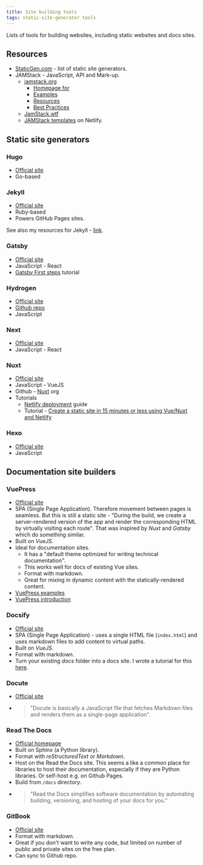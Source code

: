 ```yaml
---
title: Site building tools
tags: static-site-generator tools
---
```


Lists of tools for building websites, including static websites and docs sites.

<!-- This data could be refactored to exist in YAML data file or CSV and then call an includes file to build it up.
     A similar approach could work elsewhere on the site too. -->


## Resources

- [StaticGen.com](https://www.staticgen.com/) - list of static site generators.
- JAMStack - JavaScript, API and Mark-up.
     - [jamstack.org](https://jamstack.org)
          - [Homepage for ](https://jamstack.org/)
          - [Examples](https://jamstack.org/examples/)
          - [Resources](https://jamstack.org/resources/)
          - [Best Practices](https://jamstack.org/best-practices/)
     - [JamStack.wtf](https://jamstack.wtf/)
     - [JAMStack templates](https://templates.netlify.com/) on Netlify.


## Static site generators

### Hugo

- [Official site](https://gohugo.io/)
- Go-based

### Jekyll

- [Official site](https://jekyllrb.com/)
- Ruby-based
- Powers GitHub Pages sites.

See also my resources for Jekyll - [link](https://github.com/MichaelCurrin/static-sites-generator-resources/tree/master/Jekyll).

### Gatsby

- [Official site](https://www.gatsbyjs.org/)
- JavaScript - React 
- [Gatsby First steps](https://alligator.io/gatsbyjs/gatsby-first-steps/) tutorial

### Hydrogen

- [Official site](https://hydrogenjs.org/)
- [Github repo](https://github.com/ShailenNaidoo/hydrogen)
- JavaScript

### Next

- [Official site](https://nextjs.org/)
- JavaScript - React

### Nuxt

- [Official site](https://nuxtjs.org/)
- JavaScript - VueJS
- Github - [Nuxt](https://github.com/nuxt) org
- Tutorials
     - [Netlify deployment](https://nuxtjs.org/faq/netlify-deployment/) guide
     - Tutorial - [Create a static site in 15 minutes or less using Vue/Nuxt and Netlify](https://codeburst.io/create-a-static-site-in-15-minutes-or-less-using-vue-js-e4e2a9945ee6)

### Hexo

- [Official site](https://hexo.io/)
- JavaScript


## Documentation site builders

### VuePress

- [Official site](https://vuepress.vuejs.org/)
- SPA (Single Page Application). Therefore movement between pages is seamless. But this is still a static site - "During the build, we create a server-rendered version of the app and render the corresponding HTML by virtually visiting each route". That was inspired by _Nuxt_ and _Gatsby_ which do something similar.
- Built on _VueJS_.
- Ideal for documentation sites.
    - It has a "default theme optimized for writing technical documentation".
    - This works well for docs of existing Vue sites.
    - Format with markdown.
    - Great for mixing in dynamic content with the statically-rendered content.
- [VuePress examples](https://vuepress-examples.netlify.com/)
- [VuePress introduction](https://alligator.io/vuejs/vuepress-introduction/)

### Docsify

- [Official site](https://docsify.js.org/)
- SPA (Single Page Application) - uses a single HTML file (`index.html`) and uses markdown files to add content to virtual paths.
- Built on _VueJS_.
- Format with markdown.
- Turn your existing *docs* folder into a docs site. I wrote a tutorial for this [here](https://michaelcurrin.github.io/docsify-template/#/).

### Docute

- [Official site](https://docute.org/)
- > "Docute is basically a JavaScript file that fetches Markdown files and renders them as a single-page application".

### Read The Docs

- [Official homepage](https://readthedocs.org/)
- Built on Sphinx (a Python library).
- Format with *reStructuredText* or *Markdown*.
- Host on the Read the Docs site. This seems a like a common place for libraries to host their documentation, especially if they are Python libraries. Or self-host e.g. on Github Pages.
- Build from `/docs` directory.
- > "Read the Docs simplifies software documentation by automating building, versioning, and hosting of your docs for you."

### GitBook

- [Official site](https://www.gitbook.com/)
- Format with markdown.
- Great if you don't want to write any code, but limited on number of public and private sites on the free plan.
- Can sync to Github repo.
